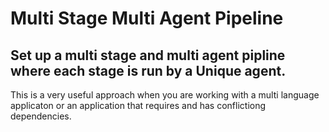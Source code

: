 # Multi Stage Multi Agent Pipeline
## Set up a multi stage and multi agent pipline where each stage is run by a Unique agent.

This is a very useful approach when you are working with a multi language applicaton or an application that requires and has conflictiong dependencies.
